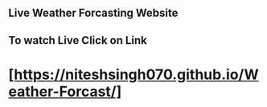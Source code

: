 ## Live Weather Forcasting Website
## To watch Live Click on Link 
# [https://niteshsingh070.github.io/Weather-Forcast/]
